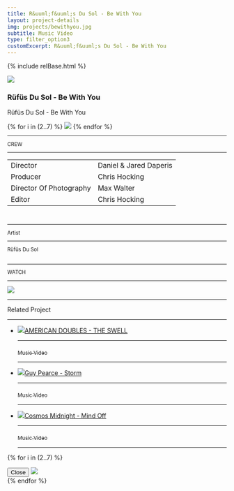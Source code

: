 ```yaml
---
title: R&uuml;f&uuml;s Du Sol - Be With You
layout: project-details
img: projects/bewithyou.jpg
subtitle: Music Video
type: filter_option3
customExcerpt: R&uuml;f&uuml;s Du Sol - Be With You
---
```


{% include relBase.html %}

<style> #gallery img {aspect-ratio: 16/9;}</style>
 <div id="heroImage">
        <img src="{{ relBase }}img/gallery/bewithyou1.jpg"></div>
 <section id="details">
    <article><span id="main-detail">
      <h1>R&uuml;f&uuml;s Du Sol - Be With You</h1><p>R&uuml;f&uuml;s Du Sol - Be With You</p>
      <div id="gallery">
        {% for i in (2..7) %}
        <img src="{{ relBase }}img/gallery/bewithyou{{ i }}.jpg" data-hystmodal="#myModal{{ i }}">
        {% endfor %}
      </div></span>
      <sub>
        <!--<hr>CAST
        <hr>
        Oli Pizzey-Stratford<br>
        Jade Knight<br>
        Basil Firea<br>
        <br>-->
        <hr>CREW
        <hr><table><tr><td>
        Director</td><td>Daniel & Jared Daperis</td></tr><tr><td>
        Producer</td><td>Chris Hocking</td></tr><tr><td>
        Director Of Photography</td><td>Max Walter</td></tr><tr><td>
        Editor</td><td>Chris Hocking</td></tr></table><br>
        <hr>Artist
        <hr>
        R&uuml;f&uuml;s Du Sol<br><br>
        <hr>WATCH
        <hr>
        <a href="https://www.youtube.com/watch?v=DKH2t5d2Mj0" target="_blank"><img src="{{ relBase }}img/social/youtube.svg" class="youtube"></a>
      </sub>
    </article>
    <div id="related">
      <hr>
      Related Project
      <hr>
      <ul>
        <li><a href="../american-doubles-the-swell/"><img src="{{ relBase }}img/projects/swell.jpg">AMERICAN DOUBLES - THE SWELL
          <hr><sub>Music Video</sub>
          <hr></a>
        </li>
        <li><a href="../guy-pearce-storm/"><img src="{{ relBase }}img/projects/storm.jpg">Guy Pearce - Storm
          <hr><sub>Music Video</sub>
          <hr></a>
        </li>
        <li><a href="../cosmos-midnight-mind-off/"><img src="{{ relBase }}img/projects/mindoff.jpg">Cosmos Midnight - Mind Off
          <hr><sub>Music Video</sub>
          <hr></a>
        </li>
      </ul>
    </div>
  </section>

{% for i in (2..7) %}
<div class="hystmodal" id="myModal{{ i }}" aria-hidden="true">
    <div class="hystmodal__wrap">
        <div class="hystmodal__window" role="dialog" aria-modal="true">
            <button data-hystclose class="hystmodal__close">Close</button>
            <!-- Your modal HTML markup -->
            <img src="{{ relBase }}img/gallery/bewithyou{{ i }}.jpg">
        </div>
    </div>
</div>
{% endfor %}

  <div id="gradient"></div>
